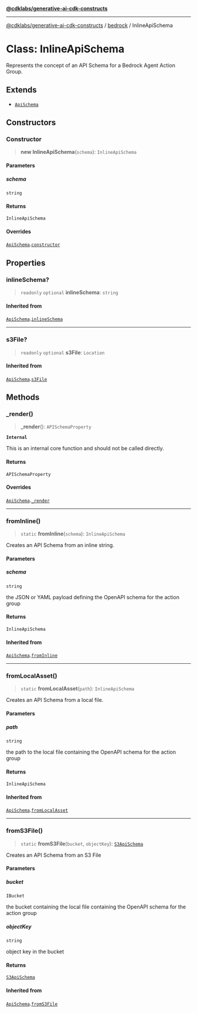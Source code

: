 [**@cdklabs/generative-ai-cdk-constructs**](../../../../README.md)

***

[@cdklabs/generative-ai-cdk-constructs](../../../../README.md) / [bedrock](../README.md) / InlineApiSchema

# Class: InlineApiSchema

Represents the concept of an API Schema for a Bedrock Agent Action Group.

## Extends

- [`ApiSchema`](ApiSchema.md)

## Constructors

### Constructor

> **new InlineApiSchema**(`schema`): `InlineApiSchema`

#### Parameters

##### schema

`string`

#### Returns

`InlineApiSchema`

#### Overrides

[`ApiSchema`](ApiSchema.md).[`constructor`](ApiSchema.md#constructor)

## Properties

### inlineSchema?

> `readonly` `optional` **inlineSchema**: `string`

#### Inherited from

[`ApiSchema`](ApiSchema.md).[`inlineSchema`](ApiSchema.md#inlineschema)

***

### s3File?

> `readonly` `optional` **s3File**: `Location`

#### Inherited from

[`ApiSchema`](ApiSchema.md).[`s3File`](ApiSchema.md#s3file)

## Methods

### \_render()

> **\_render**(): `APISchemaProperty`

**`Internal`**

This is an internal core function and should not be called directly.

#### Returns

`APISchemaProperty`

#### Overrides

[`ApiSchema`](ApiSchema.md).[`_render`](ApiSchema.md#_render)

***

### fromInline()

> `static` **fromInline**(`schema`): `InlineApiSchema`

Creates an API Schema from an inline string.

#### Parameters

##### schema

`string`

the JSON or YAML payload defining the OpenAPI schema for the action group

#### Returns

`InlineApiSchema`

#### Inherited from

[`ApiSchema`](ApiSchema.md).[`fromInline`](ApiSchema.md#frominline)

***

### fromLocalAsset()

> `static` **fromLocalAsset**(`path`): `InlineApiSchema`

Creates an API Schema from a local file.

#### Parameters

##### path

`string`

the path to the local file containing the OpenAPI schema for the action group

#### Returns

`InlineApiSchema`

#### Inherited from

[`ApiSchema`](ApiSchema.md).[`fromLocalAsset`](ApiSchema.md#fromlocalasset)

***

### fromS3File()

> `static` **fromS3File**(`bucket`, `objectKey`): [`S3ApiSchema`](S3ApiSchema.md)

Creates an API Schema from an S3 File

#### Parameters

##### bucket

`IBucket`

the bucket containing the local file containing the OpenAPI schema for the action group

##### objectKey

`string`

object key in the bucket

#### Returns

[`S3ApiSchema`](S3ApiSchema.md)

#### Inherited from

[`ApiSchema`](ApiSchema.md).[`fromS3File`](ApiSchema.md#froms3file)
